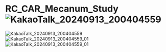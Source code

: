 # RC_CAR_Mecanum_Study![KakaoTalk_20240913_200404559](https://github.com/user-attachments/assets/97f64f7c-6fca-48cc-bf62-fc66ab2cd374)
![KakaoTalk_20240913_200404559](https://github.com/user-attachments/assets/97f64f7c-6fca-48cc-bf62-fc66ab2cd374)
![KakaoTalk_20240913_200404559_01](https://github.com/user-attachments/assets/60318c15-b7fc-4255-950f-6c0361d6bded)
![KakaoTalk_20240913_200404559_01](https://github.com/user-attachments/assets/60318c15-b7fc-4255-950f-6c0361d6bded)
